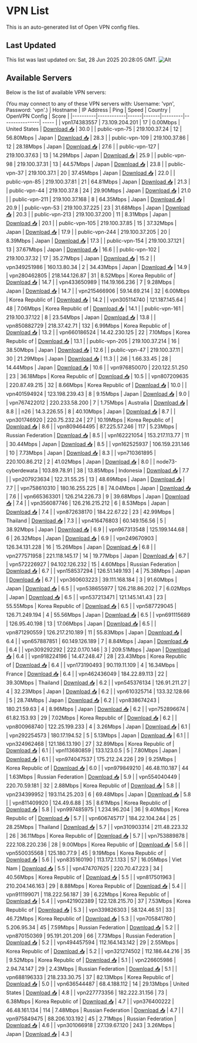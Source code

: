# VPN List

This is an auto-generated list of Open VPN config files.

## Last Updated

This list was last updated on: Sat, 28 Jun 2025 20:28:05 GMT.
![Alt](https://repobeats.axiom.co/api/embed/186b98318ef1479477931607c1ad7d823f12451f.svg "Repobeats analytics image")

## Available Servers

Below is the list of available VPN servers:

(You may connect to any of these VPN servers with: Username: 'vpn', Password: 'vpn'.)
| Hostname | IP Address | Ping | Speed | Country | OpenVPN Config | Score |
|----------|------------|------|-------|---------|----------------| ----- |
| vpn174383557 | 73.109.204.201 | 17 | 0.00Mbps | United States | [Download 📥](./configs/server_0_US.ovpn) | 30.0 |
| public-vpn-75 | 219.100.37.24 | 12 | 56.80Mbps | Japan | [Download 📥](./configs/server_1_JP.ovpn) | 28.3 |
| public-vpn-109 | 219.100.37.86 | 12 | 28.18Mbps | Japan | [Download 📥](./configs/server_2_JP.ovpn) | 27.6 |
| public-vpn-127 | 219.100.37.63 | 13 | 14.29Mbps | Japan | [Download 📥](./configs/server_3_JP.ovpn) | 25.9 |
| public-vpn-98 | 219.100.37.31 | 13 | 44.57Mbps | Japan | [Download 📥](./configs/server_4_JP.ovpn) | 23.8 |
| public-vpn-37 | 219.100.37.1 | 20 | 37.45Mbps | Japan | [Download 📥](./configs/server_5_JP.ovpn) | 22.0 |
| public-vpn-85 | 219.100.37.81 | 21 | 64.81Mbps | Japan | [Download 📥](./configs/server_6_JP.ovpn) | 21.3 |
| public-vpn-44 | 219.100.37.8 | 24 | 29.90Mbps | Japan | [Download 📥](./configs/server_7_JP.ovpn) | 21.0 |
| public-vpn-211 | 219.100.37.168 | 8 | 64.35Mbps | Japan | [Download 📥](./configs/server_8_JP.ovpn) | 20.9 |
| public-vpn-53 | 219.100.37.225 | 23 | 31.68Mbps | Japan | [Download 📥](./configs/server_9_JP.ovpn) | 20.3 |
| public-vpn-213 | 219.100.37.200 | 11 | 8.31Mbps | Japan | [Download 📥](./configs/server_10_JP.ovpn) | 20.1 |
| public-vpn-105 | 219.100.37.85 | 15 | 37.32Mbps | Japan | [Download 📥](./configs/server_11_JP.ovpn) | 17.9 |
| public-vpn-244 | 219.100.37.205 | 20 | 8.39Mbps | Japan | [Download 📥](./configs/server_12_JP.ovpn) | 17.3 |
| public-vpn-154 | 219.100.37.121 | 13 | 37.67Mbps | Japan | [Download 📥](./configs/server_13_JP.ovpn) | 16.6 |
| public-vpn-102 | 219.100.37.32 | 17 | 35.27Mbps | Japan | [Download 📥](./configs/server_14_JP.ovpn) | 15.2 |
| vpn349251986 | 160.13.80.34 | 2 | 34.43Mbps | Japan | [Download 📥](./configs/server_15_JP.ovpn) | 14.9 |
| vpn280462805 | 218.144.126.87 | 31 | 8.52Mbps | Korea Republic of | [Download 📥](./configs/server_16_KR.ovpn) | 14.7 |
| vpn433650989 | 114.19.166.236 | 7 | 9.28Mbps | Japan | [Download 📥](./configs/server_17_JP.ovpn) | 14.7 |
| vpn215466906 | 59.14.69.214 | 32 | 6.00Mbps | Korea Republic of | [Download 📥](./configs/server_18_KR.ovpn) | 14.2 |
| vpn305114740 | 121.187.145.64 | 48 | 7.06Mbps | Korea Republic of | [Download 📥](./configs/server_19_KR.ovpn) | 14.1 |
| public-vpn-161 | 219.100.37.122 | 8 | 23.54Mbps | Japan | [Download 📥](./configs/server_20_JP.ovpn) | 13.8 |
| vpn850882729 | 218.37.42.71 | 132 | 6.99Mbps | Korea Republic of | [Download 📥](./configs/server_21_KR.ovpn) | 13.2 |
| vpn660186524 | 14.42.230.125 | 22 | 7.10Mbps | Korea Republic of | [Download 📥](./configs/server_22_KR.ovpn) | 13.1 |
| public-vpn-205 | 219.100.37.214 | 16 | 38.50Mbps | Japan | [Download 📥](./configs/server_23_JP.ovpn) | 12.6 |
| public-vpn-47 | 219.100.37.11 | 30 | 21.29Mbps | Japan | [Download 📥](./configs/server_24_JP.ovpn) | 11.3 |
| 2i6 | 1.66.33.45 | 28 | 14.44Mbps | Japan | [Download 📥](./configs/server_25_JP.ovpn) | 10.6 |
| vpn976850070 | 220.122.51.250 | 23 | 36.18Mbps | Korea Republic of | [Download 📥](./configs/server_26_KR.ovpn) | 10.5 |
| vpn807209635 | 220.87.49.215 | 32 | 8.66Mbps | Korea Republic of | [Download 📥](./configs/server_27_KR.ovpn) | 10.0 |
| vpn401594924 | 123.198.239.43 | 8 | 9.15Mbps | Japan | [Download 📥](./configs/server_28_JP.ovpn) | 9.0 |
| vpn767422012 | 220.233.58.200 | 7 | 1.75Mbps | Australia | [Download 📥](./configs/server_29_AU.ovpn) | 8.8 |
| n26 | 14.3.226.55 | 8 | 40.10Mbps | Japan | [Download 📥](./configs/server_30_JP.ovpn) | 8.7 |
| vpn301746920 | 220.75.232.24 | 27 | 10.19Mbps | Korea Republic of | [Download 📥](./configs/server_31_KR.ovpn) | 8.6 |
| vpn809464495 | 87.225.57.246 | 117 | 5.23Mbps | Russian Federation | [Download 📥](./configs/server_32_RU.ovpn) | 8.5 |
| vpn162221054 | 153.217.113.77 | 11 | 30.44Mbps | Japan | [Download 📥](./configs/server_33_JP.ovpn) | 8.5 |
| vpn162525937 | 106.159.231.146 | 10 | 7.73Mbps | Japan | [Download 📥](./configs/server_34_JP.ovpn) | 8.3 |
| vpn710361895 | 220.100.86.212 | 2 | 41.02Mbps | Japan | [Download 📥](./configs/server_35_JP.ovpn) | 8.0 |
| node73-cyberdewata | 103.89.78.91 | 38 | 13.85Mbps | Indonesia | [Download 📥](./configs/server_36_ID.ovpn) | 7.7 |
| vpn207923634 | 122.31.55.25 | 13 | 48.69Mbps | Japan | [Download 📥](./configs/server_37_JP.ovpn) | 7.7 |
| vpn758610310 | 180.16.255.225 | 8 | 74.04Mbps | Japan | [Download 📥](./configs/server_38_JP.ovpn) | 7.6 |
| vpn665363301 | 126.214.226.73 | 9 | 39.68Mbps | Japan | [Download 📥](./configs/server_39_JP.ovpn) | 7.4 |
| vpn356087746 | 126.216.215.212 | 6 | 8.53Mbps | Japan | [Download 📥](./configs/server_40_JP.ovpn) | 7.4 |
| vpn872638170 | 184.22.67.22 | 23 | 42.99Mbps | Thailand | [Download 📥](./configs/server_41_TH.ovpn) | 7.3 |
| vpn416476803 | 60.149.156.56 | 5 | 38.92Mbps | Japan | [Download 📥](./configs/server_42_JP.ovpn) | 6.9 |
| vpn967313548 | 125.199.144.68 | 6 | 26.32Mbps | Japan | [Download 📥](./configs/server_43_JP.ovpn) | 6.9 |
| vpn249670903 | 126.34.131.228 | 16 | 15.26Mbps | Japan | [Download 📥](./configs/server_44_JP.ovpn) | 6.8 |
| vpn277571958 | 221.118.145.17 | 14 | 19.77Mbps | Japan | [Download 📥](./configs/server_45_JP.ovpn) | 6.7 |
| vpn572226927 | 94.102.126.232 | 15 | 4.60Mbps | Russian Federation | [Download 📥](./configs/server_46_RU.ovpn) | 6.7 |
| vpn158537294 | 126.51.149.193 | 4 | 75.38Mbps | Japan | [Download 📥](./configs/server_47_JP.ovpn) | 6.7 |
| vpn360603223 | 39.111.168.184 | 3 | 91.60Mbps | Japan | [Download 📥](./configs/server_48_JP.ovpn) | 6.5 |
| vpn538655977 | 126.218.86.202 | 7 | 6.02Mbps | Japan | [Download 📥](./configs/server_49_JP.ovpn) | 6.5 |
| vpn537213471 | 121.145.141.43 | 23 | 55.55Mbps | Korea Republic of | [Download 📥](./configs/server_50_KR.ovpn) | 6.5 |
| vpn587729045 | 126.71.249.194 | 4 | 55.56Mbps | Japan | [Download 📥](./configs/server_51_JP.ovpn) | 6.5 |
| vpn691115689 | 126.95.40.198 | 13 | 17.06Mbps | Japan | [Download 📥](./configs/server_52_JP.ovpn) | 6.5 |
| vpn871290559 | 126.217.210.189 | 11 | 55.83Mbps | Japan | [Download 📥](./configs/server_53_JP.ovpn) | 6.4 |
| vpn657887851 | 60.149.126.189 | 7 | 8.84Mbps | Japan | [Download 📥](./configs/server_54_JP.ovpn) | 6.4 |
| vpn309292292 | 222.0.170.146 | 3 | 209.51Mbps | Japan | [Download 📥](./configs/server_55_JP.ovpn) | 6.4 |
| vpn918224196 | 14.47.248.47 | 28 | 23.43Mbps | Korea Republic of | [Download 📥](./configs/server_56_KR.ovpn) | 6.4 |
| vpn173190493 | 90.119.11.109 | 4 | 16.34Mbps | France | [Download 📥](./configs/server_57_FR.ovpn) | 6.4 |
| vpn462436049 | 184.22.89.113 | 22 | 39.30Mbps | Thailand | [Download 📥](./configs/server_58_TH.ovpn) | 6.2 |
| vpn545376134 | 126.91.211.27 | 4 | 32.23Mbps | Japan | [Download 📥](./configs/server_59_JP.ovpn) | 6.2 |
| vpn610325714 | 133.32.128.66 | 5 | 28.74Mbps | Japan | [Download 📥](./configs/server_60_JP.ovpn) | 6.2 |
| vpn838674243 | 180.21.59.63 | 4 | 8.96Mbps | Japan | [Download 📥](./configs/server_61_JP.ovpn) | 6.2 |
| vpn752896674 | 61.82.153.93 | 29 | 7.02Mbps | Korea Republic of | [Download 📥](./configs/server_62_KR.ovpn) | 6.2 |
| vpn800968740 | 122.25.199.233 | 4 | 3.26Mbps | Japan | [Download 📥](./configs/server_63_JP.ovpn) | 6.1 |
| vpn292254573 | 180.17.194.52 | 5 | 5.13Mbps | Japan | [Download 📥](./configs/server_64_JP.ovpn) | 6.1 |
| vpn324962468 | 121.186.13.190 | 27 | 32.89Mbps | Korea Republic of | [Download 📥](./configs/server_65_KR.ovpn) | 6.1 |
| vpn113680859 | 133.123.0.5 | 5 | 7.80Mbps | Japan | [Download 📥](./configs/server_66_JP.ovpn) | 6.1 |
| vpn974047537 | 175.212.24.226 | 29 | 9.25Mbps | Korea Republic of | [Download 📥](./configs/server_67_KR.ovpn) | 6.0 |
| vpn979849210 | 46.48.110.187 | 44 | 1.63Mbps | Russian Federation | [Download 📥](./configs/server_68_RU.ovpn) | 5.9 |
| vpn554040449 | 220.70.59.181 | 32 | 2.88Mbps | Korea Republic of | [Download 📥](./configs/server_69_KR.ovpn) | 5.8 |
| vpn234399952 | 193.114.25.203 | 6 | 69.48Mbps | Japan | [Download 📥](./configs/server_70_JP.ovpn) | 5.8 |
| vpn811409920 | 124.49.6.88 | 35 | 8.61Mbps | Korea Republic of | [Download 📥](./configs/server_71_KR.ovpn) | 5.8 |
| vpn997485975 | 1.234.96.204 | 36 | 9.40Mbps | Korea Republic of | [Download 📥](./configs/server_72_KR.ovpn) | 5.7 |
| vpn606745717 | 184.22.104.244 | 25 | 28.25Mbps | Thailand | [Download 📥](./configs/server_73_TH.ovpn) | 5.7 |
| vpn310903314 | 211.48.223.32 | 26 | 36.11Mbps | Korea Republic of | [Download 📥](./configs/server_74_KR.ovpn) | 5.7 |
| vpn753889878 | 222.108.220.236 | 28 | 9.00Mbps | Korea Republic of | [Download 📥](./configs/server_75_KR.ovpn) | 5.6 |
| vpn550035568 | 125.180.77.9 | 45 | 9.19Mbps | Korea Republic of | [Download 📥](./configs/server_76_KR.ovpn) | 5.6 |
| vpn835160190 | 113.172.1.133 | 57 | 16.05Mbps | Viet Nam | [Download 📥](./configs/server_77_VN.ovpn) | 5.5 |
| vpn474707625 | 220.70.47.223 | 34 | 40.56Mbps | Korea Republic of | [Download 📥](./configs/server_78_KR.ovpn) | 5.5 |
| vpn817501963 | 210.204.146.163 | 29 | 8.88Mbps | Korea Republic of | [Download 📥](./configs/server_79_KR.ovpn) | 5.4 |
| vpn911199071 | 118.222.56.187 | 39 | 6.22Mbps | Korea Republic of | [Download 📥](./configs/server_80_KR.ovpn) | 5.4 |
| vpn421902389 | 122.128.215.70 | 37 | 7.53Mbps | Korea Republic of | [Download 📥](./configs/server_81_KR.ovpn) | 5.3 |
| vpn339826303 | 58.124.46.51 | 33 | 46.72Mbps | Korea Republic of | [Download 📥](./configs/server_82_KR.ovpn) | 5.3 |
| vpn705841780 | 5.206.95.34 | 45 | 7.59Mbps | Russian Federation | [Download 📥](./configs/server_83_RU.ovpn) | 5.2 |
| vpn870150369 | 95.191.201.209 | 66 | 7.73Mbps | Russian Federation | [Download 📥](./configs/server_84_RU.ovpn) | 5.2 |
| vpn494457594 | 112.164.143.142 | 29 | 2.55Mbps | Korea Republic of | [Download 📥](./configs/server_85_KR.ovpn) | 5.2 |
| vpn321274502 | 112.186.44.216 | 35 | 9.52Mbps | Korea Republic of | [Download 📥](./configs/server_86_KR.ovpn) | 5.1 |
| vpn226605986 | 2.94.74.147 | 29 | 2.43Mbps | Russian Federation | [Download 📥](./configs/server_87_RU.ovpn) | 5.1 |
| vpn688196333 | 218.233.30.75 | 37 | 82.13Mbps | Korea Republic of | [Download 📥](./configs/server_88_KR.ovpn) | 5.0 |
| vpn636544487 | 68.4.188.112 | 14 | 29.13Mbps | United States | [Download 📥](./configs/server_89_US.ovpn) | 4.8 |
| vpn227773356 | 182.222.31.156 | 73 | 6.38Mbps | Korea Republic of | [Download 📥](./configs/server_90_KR.ovpn) | 4.7 |
| vpn376400222 | 46.48.161.134 | 114 | 7.48Mbps | Russian Federation | [Download 📥](./configs/server_91_RU.ovpn) | 4.7 |
| vpn975849475 | 88.206.103.192 | 45 | 2.71Mbps | Russian Federation | [Download 📥](./configs/server_92_RU.ovpn) | 4.6 |
| vpn301066918 | 27.139.67.120 | 243 | 3.26Mbps | Japan | [Download 📥](./configs/server_93_JP.ovpn) | 4.3 |
